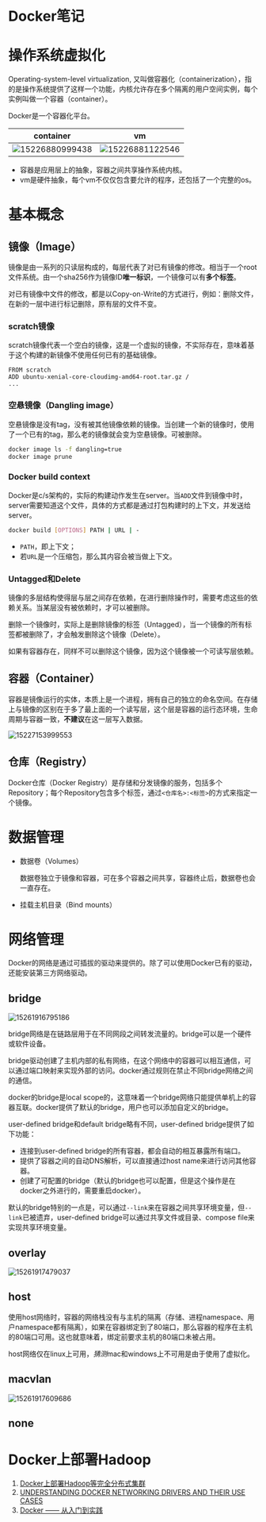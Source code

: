 # Docker笔记

# 操作系统虚拟化

Operating-system-level virtualization, 又叫做容器化（containerization），指的是操作系统提供了这样一个功能，内核允许存在多个隔离的用户空间实例，每个实例叫做一个容器（container）。

Docker是一个容器化平台。

| container | vm |
| --- | --- |
| ![15226880999438](media/2018/15307178206294/15226880999438.png)| ![15226881122546](media/2018/15307178206294/15226881122546.png)|

* 容器是应用层上的抽象，容器之间共享操作系统内核。
* vm是硬件抽象，每个vm不仅仅包含要允许的程序，还包括了一个完整的os。

# 基本概念

## 镜像（Image）

镜像是由一系列的只读层构成的，每层代表了对已有镜像的修改。相当于一个root文件系统。由一个sha256作为镜像ID**唯一标识**，一个镜像可以有**多个标签**。

对已有镜像中文件的修改，都是以Copy-on-Write的方式进行，例如：删除文件，在新的一层中进行标记删除，原有层的文件不变。

### scratch镜像

scratch镜像代表一个空白的镜像，这是一个虚拟的镜像，不实际存在，意味着基于这个构建的新镜像不使用任何已有的基础镜像。

```
FROM scratch
ADD ubuntu-xenial-core-cloudimg-amd64-root.tar.gz /
...
```

### 空悬镜像（Dangling image）

空悬镜像是没有tag，没有被其他镜像依赖的镜像。当创建一个新的镜像时，使用了一个已有的tag，那么老的镜像就会变为空悬镜像。可被删除。

```bash
docker image ls -f dangling=true
docker image prune
```

### Docker build context

Docker是c/s架构的，实际的构建动作发生在server。当`ADD`文件到镜像中时，server需要知道这个文件，具体的方式都是通过打包构建时的上下文，并发送给server。

```bash
docker build [OPTIONS] PATH | URL | -
```

* `PATH`，即上下文；
* 若`URL`是一个压缩包，那么其内容会被当做上下文。

### Untagged和Delete

镜像的多层结构使得层与层之间存在依赖，在进行删除操作时，需要考虑这些的依赖关系。当某层没有被依赖时，才可以被删除。

删除一个镜像时，实际上是删除镜像的标签（Untagged），当一个镜像的所有标签都被删除了，才会触发删除这个镜像（Delete）。

如果有容器存在，同样不可以删除这个镜像，因为这个镜像被一个可读写层依赖。

## 容器（Container）

容器是镜像运行的实体，本质上是一个进程，拥有自己的独立的命名空间。在存储上与镜像的区别在于多了最上面的一个读写层，这个层是容器的运行态环境，生命周期与容器一致，**不建议**在这一层写入数据。

![15227153999553](media/2018/15307178206294/15227153999553.jpg)

## 仓库（Registry）

Docker仓库（Docker Registry）是存储和分发镜像的服务，包括多个Repository；每个Repository包含多个标签，通过`<仓库名>:<标签>`的方式来指定一个镜像。

# 数据管理

* 数据卷（Volumes）
    
    数据卷独立于镜像和容器，可在多个容器之间共享，容器终止后，数据卷也会一直存在。
    
* 挂载主机目录（Bind mounts）

# 网络管理

Docker的网络是通过可插拔的驱动来提供的。除了可以使用Docker已有的驱动，还能安装第三方网络驱动。

## bridge

![15261916795186](media/2018/15307178206294/15261916795186.jpg)

bridge网络是在链路层用于在不同网段之间转发流量的。bridge可以是一个硬件或软件设备。

bridge驱动创建了主机内部的私有网络，在这个网络中的容器可以相互通信，可以通过端口映射来实现外部的访问。docker通过规则在禁止不同bridge网络之间的通信。

docker的bridge是local scope的，这意味着一个bridge网络只能提供单机上的容器互联。docker提供了默认的bridge，用户也可以添加自定义的bridge。

user-defined bridge和default bridge略有不同，user-defined bridge提供了如下功能：

* 连接到user-defined bridge的所有容器，都会自动的相互暴露所有端口。
* 提供了容器之间的自动DNS解析，可以直接通过host name来进行访问其他容器。
* 创建了可配置的bridge（默认的bridge也可以配置，但是这个操作是在docker之外进行的，需要重启docker）。

默认的bridge特别的一点是，可以通过`--link`来在容器之间共享环境变量，但`--link`已被遗弃，user-defined bridge可以通过共享文件或目录、compose file来实现共享环境变量。

## overlay

![15261917479037](media/2018/15307178206294/15261917479037.jpg)

## host

使用host网络时，容器的网络栈没有与主机的隔离（存储、进程namespace、用户namespace都有隔离），如果在容器绑定到了80端口，那么容器的程序在主机的80端口可用。这也就意味着，绑定前要求主机的80端口未被占用。

host网络仅在linux上可用，*猜测*mac和windows上不可用是由于使用了虚拟化。

## macvlan

![15261917609686](media/2018/15307178206294/15261917609686.jpg)

## none

# Docker上部署Hadoop

1. [Docker上部署Hadoop等完全分布式集群](https://flat2010.github.io/2017/08/12/Docker%E4%B8%8A%E9%83%A8%E7%BD%B2Hadoop%E7%AD%89%E5%AE%8C%E5%85%A8%E5%88%86%E5%B8%83%E5%BC%8F%E9%9B%86%E7%BE%A4/)
2. [UNDERSTANDING DOCKER NETWORKING DRIVERS AND THEIR USE CASES](https://blog.docker.com/2016/12/understanding-docker-networking-drivers-use-cases/)
3. [Docker —— 从入门到实践](https://yeasy.gitbooks.io/docker_practice/)

